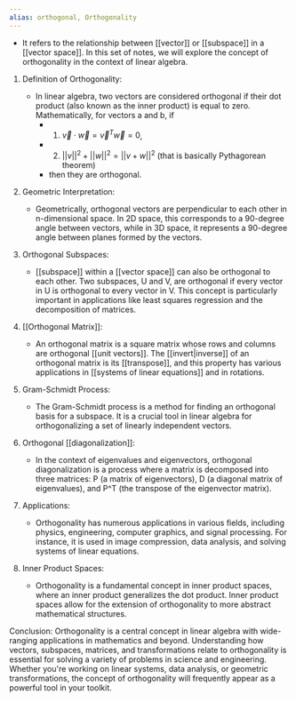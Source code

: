 ```yaml
---
alias: orthogonal, Orthogonality
---
```


-  It refers to the relationship between [[vector]] or [[subspace]] in a [[vector space]]. In this set of notes, we will explore the concept of orthogonality in the context of linear algebra.

1. Definition of Orthogonality:
   - In linear algebra, two vectors are considered orthogonal if their dot product (also known as the inner product) is equal to zero. Mathematically, for vectors a and b, if 
	   - 1. $\vec v \cdot \vec w = \vec v^T \vec w =  0$, 
	   - 2. $||v||^2 + ||w||^2 = ||v + w||^2$ (that is basically Pythagorean theorem)
	   - then they are orthogonal.

2. Geometric Interpretation:
   - Geometrically, orthogonal vectors are perpendicular to each other in n-dimensional space. In 2D space, this corresponds to a 90-degree angle between vectors, while in 3D space, it represents a 90-degree angle between planes formed by the vectors.

3. Orthogonal Subspaces:
   - [[subspace]] within a [[vector space]] can also be orthogonal to each other. Two subspaces, U and V, are orthogonal if every vector in U is orthogonal to every vector in V. This concept is particularly important in applications like least squares regression and the decomposition of matrices.

4. [[Orthogonal Matrix]]:
   - An orthogonal matrix is a square matrix whose rows and columns are orthogonal [[unit vectors]]. The [[invert|inverse]] of an orthogonal matrix is its [[transpose]], and this property has various applications in [[systems of linear equations]] and in rotations.

5. Gram-Schmidt Process:
   - The Gram-Schmidt process is a method for finding an orthogonal basis for a subspace. It is a crucial tool in linear algebra for orthogonalizing a set of linearly independent vectors.

6. Orthogonal [[diagonalization]]:
   - In the context of eigenvalues and eigenvectors, orthogonal diagonalization is a process where a matrix is decomposed into three matrices: P (a matrix of eigenvectors), D (a diagonal matrix of eigenvalues), and P^T (the transpose of the eigenvector matrix).

7. Applications:
   - Orthogonality has numerous applications in various fields, including physics, engineering, computer graphics, and signal processing. For instance, it is used in image compression, data analysis, and solving systems of linear equations.

8. Inner Product Spaces:
   - Orthogonality is a fundamental concept in inner product spaces, where an inner product generalizes the dot product. Inner product spaces allow for the extension of orthogonality to more abstract mathematical structures.

Conclusion:
Orthogonality is a central concept in linear algebra with wide-ranging applications in mathematics and beyond. Understanding how vectors, subspaces, matrices, and transformations relate to orthogonality is essential for solving a variety of problems in science and engineering. Whether you're working on linear systems, data analysis, or geometric transformations, the concept of orthogonality will frequently appear as a powerful tool in your toolkit.